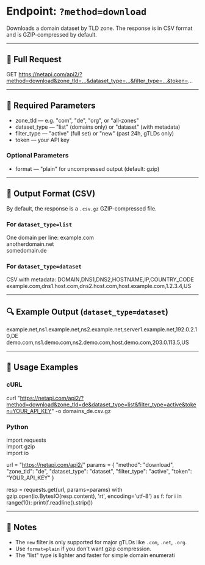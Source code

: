 # Endpoint: `?method=download`

Downloads a domain dataset by TLD zone. The response is in CSV format and is GZIP-compressed by default.

---

## 🔗 Full Request

GET https://netapi.com/api2/?method=download&zone_tld=...&dataset_type=...&filter_type=...&token=...

---

## 🔧 Required Parameters

- zone_tld — e.g. "com", "de", "org", or "all-zones"
- dataset_type — "list" (domains only) or "dataset" (with metadata)
- filter_type — "active" (full set) or "new" (past 24h, gTLDs only)
- token — your API key

### Optional Parameters

- format — "plain" for uncompressed output (default: gzip)

---

## 📄 Output Format (CSV)

By default, the response is a `.csv.gz` GZIP-compressed file.

### For `dataset_type=list`

One domain per line:
example.com  
anotherdomain.net  
somedomain.de  

### For `dataset_type=dataset`

CSV with metadata:
DOMAIN,DNS1,DNS2,HOSTNAME,IP,COUNTRY_CODE  
example.com,dns1.host.com,dns2.host.com,host.example.com,1.2.3.4,US

---

## 🔍 Example Output (`dataset_type=dataset`)

example.net,ns1.example.net,ns2.example.net,server1.example.net,192.0.2.10,DE  
demo.com,ns1.demo.com,ns2.demo.com,host.demo.com,203.0.113.5,US  

---

## 🧪 Usage Examples

### cURL

curl "https://netapi.com/api2/?method=download&zone_tld=de&dataset_type=list&filter_type=active&token=YOUR_API_KEY" -o domains_de.csv.gz

### Python

import requests  
import gzip  
import io

url = "https://netapi.com/api2/"
params = {
    "method": "download",
    "zone_tld": "de",
    "dataset_type": "dataset",
    "filter_type": "active",
    "token": "YOUR_API_KEY"
}

resp = requests.get(url, params=params)
with gzip.open(io.BytesIO(resp.content), 'rt', encoding='utf-8') as f:
    for i in range(10):
        print(f.readline().strip())

---

## 📌 Notes

- The `new` filter is only supported for major gTLDs like `.com`, `.net`, `.org`.
- Use `format=plain` if you don't want gzip compression.
- The "list" type is lighter and faster for simple domain enumerati

